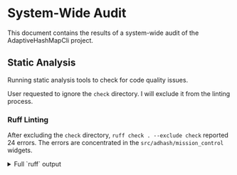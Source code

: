 # System-Wide Audit

This document contains the results of a system-wide audit of the AdaptiveHashMapCli project.


## Static Analysis

Running static analysis tools to check for code quality issues.

User requested to ignore the `check` directory. I will exclude it from the linting process.

### Ruff Linting

After excluding the `check` directory, `ruff check . --exclude check` reported 24 errors. The errors are concentrated in the `src/adhash/mission_control` widgets.

<details>
<summary>Full `ruff` output</summary>

```
F821 Undefined name `T`
   --> src/adhash/mission_control/widgets/benchmark_suite.py:271:28
    |
269 |     def _run_background(
270 |         self,
271 |         work: Callable[[], T],
    |                            ^
272 |         on_success: Callable[[T], None],
273 |         on_error: Optional[Callable[[Exception], None]] = None,
    | 

F821 Undefined name `T`
   --> src/adhash/mission_control/widgets/benchmark_suite.py:272:31
    |
270 |         self,
271 |         work: Callable[[], T],
272 |         on_success: Callable[[T], None],
    |                               ^
273 |         on_error: Optional[Callable[[Exception], None]] = None,
274 |     ) -> None:
    | 

F841 [*] Local variable `exc` is assigned to but never used
   --> src/adhash/mission_control/widgets/benchmark_suite.py:278:33
    |
276 |             try:
277 |                 result = work()
278 |             except Exception as exc:
    |                                 ^^^
279 |                 if on_error is None:
280 |                     return self._invoke_main_thread(lambda: None)
    | 
help: Remove assignment to unused variable `exc`

F821 Undefined name `exc`
   --> src/adhash/mission_control/widgets/benchmark_suite.py:281:59
    |
279 |                 if on_error is None:
280 |                     return self._invoke_main_thread(lambda: None)
281 |                 self._invoke_main_thread(lambda: on_error(exc))
    |                                                           ^^^
282 |             else:
283 |                 self._invoke_main_thread(lambda: on_success(result))
    | 

F841 [*] Local variable `exc` is assigned to but never used
   --> src/adhash/mission_control/widgets/benchmark_suite.py:291:33
    |
289 |             try:
290 |                 result = fut.result()
291 |             except Exception as exc:
    |                                 ^^^
292 |                 if on_error is not None:
293 |                     self._invoke_main_thread(lambda: on_error(exc))
    | 
help: Remove assignment to unused variable `exc`

F821 Undefined name `exc`
   --> src/adhash/mission_control/widgets/benchmark_suite.py:293:63
    |
291 |             except Exception as exc:
292 |                 if on_error is not None:
293 |                     self._invoke_main_thread(lambda: on_error(exc))
    |                                                               ^^^
294 |             else:
295 |                 self._invoke_main_thread(lambda: on_success(result))
    | 

F821 Undefined name `BadInputError`
   --> src/adhash/mission_control/widgets/benchmark_suite.py:480:16
    |
478 |         try:
479 |             result = analyze_workload_csv(job.csv, top_keys=8)
480 |         except BadInputError as exc:
    |                ^^^^^^^^^^^^^
481 |             self._show_analysis_message(str(exc), error=True)
482 |             return
    | 

F821 Undefined name `math`
   --> src/adhash/mission_control/widgets/benchmark_suite.py:899:20
    |
897 |             return
898 | 
899 |         side = int(math.ceil(math.sqrt(counts.size)))
    |                    ^^^^ 
900 |         if counts.size < side * side:
901 |             pad = side * side - counts.size
    | 

F821 Undefined name `math`
   --> src/adhash/mission_control/widgets/benchmark_suite.py:899:30
    |
897 |             return
898 | 
899 |         side = int(math.ceil(math.sqrt(counts.size)))
    |                              ^^^^ 
900 |         if counts.size < side * side:
901 |             pad = side * side - counts.size
    | 

F821 Undefined name `QColor`
    --> src/adhash/mission_control/widgets/benchmark_suite.py:1012:17
     |
1010 |         ratio = max(0.0, min(1.0, ratio))
1011 |         hue = int(120 - 120 * ratio)
1012 |         color = QColor.fromHsv(hue, 255, 255)
     |                 ^^^^^^ 
1013 |         return pg.mkBrush(color)
     | 

F401 [*] `typing.Callable` imported but unused
  --> src/adhash/mission_control/widgets/common.py:10:5
   |
 8 |     TYPE_CHECKING,
 9 |     Any,
10 |     Callable,
   |     ^^^^^^^^ 
11 |     Iterable,
12 |     Mapping,
   | 
help: Remove unused import: `typing.Callable`

F401 [*] `typing.List` imported but unused
 --> src/adhash/mission_control/widgets/metrics.py:6:25
  |
5 | import time
6 | from typing import Any, List, Mapping, Optional, Sequence, Tuple
  |                         ^^^^ 
7 | 
8 | from .common import (
  | 
help: Remove unused import

F401 [*] `typing.Sequence` imported but unused
 --> src/adhash/mission_control/widgets/metrics.py:6:50
  |
5 | import time
6 | from typing import Any, List, Mapping, Optional, Sequence, Tuple
  |                                                  ^^^^^^^^ 
7 | 
8 | from .common import (
  | 
help: Remove unused import

F401 [*] `typing.Tuple` imported but unused
 --> src/adhash/mission_control/widgets/metrics.py:6:60
  |
5 | import time
6 | from typing import Any, List, Mapping, Optional, Sequence, Tuple
  |                                                            ^^^^^ 
7 | 
8 | from .common import (
  | 
help: Remove unused import

F401 [*] `.common.QProgressBar` imported but unused
  --> src/adhash/mission_control/widgets/metrics.py:12:5
   |
10 |     QHBoxLayout,
11 |     QPlainTextEdit,
12 |     QProgressBar,
   |     ^^^^^^^^^^^^ 
13 |     QTabWidget,
14 |     Qt,
   | 
help: Remove unused import: `.common.QProgressBar`

F821 Undefined name `MetricsSnapshot`
   --> src/adhash/mission_control/widgets/metrics.py:270:41
    |
268 |         self.summary_label.setText(text)
269 | 
270 |     def update_snapshot(self, snapshot: MetricsSnapshot) -> None:
    |                                         ^^^^^^^^^^^^^^^ 
271 |         self._tick_index += 1
272 |         throughput = self._estimate_throughput(snapshot)
    | 

F821 Undefined name `MetricsSnapshot`
   --> src/adhash/mission_control/widgets/metrics.py:290:45
    |
288 |         self.events_view.setPlainText("\n".join(lines))
289 | 
290 |     def _summarize_snapshot(self, snapshot: MetricsSnapshot, throughput: Optional[float]) -> str:
    |                                             ^^^^^^^^^^^^^^^ 
291 |         tick = snapshot.tick
292 |         backend = tick.get("backend", "unknown")
    | 

F821 Undefined name `MetricsSnapshot`
   --> src/adhash/mission_control/widgets/metrics.py:311:40
    |
309 |         return summary
310 | 
311 |     def _update_charts(self, snapshot: MetricsSnapshot, throughput: Optional[float]) -> None:
    |                                        ^^^^^^^^^^^^^^^ 
312 |         if not self._supports_charts:
313 |             return
    | 

F821 Undefined name `math`
   --> src/adhash/mission_control/widgets/metrics.py:347:16
    |
345 |         ticks = []
346 |         for idx, (upper, _count) in enumerate(series):
347 |             if math.isinf(upper):
    |                ^^^^ 
348 |                 label = "≤inf"
349 |             elif upper >= 1.0:
    | 

F821 Undefined name `MetricsSnapshot`
   --> src/adhash/mission_control/widgets/metrics.py:413:46
    |
411 |             self._heatmap_status.setVisible(not has_data)
412 | 
413 |     def _estimate_throughput(self, snapshot: MetricsSnapshot) -> Optional[float]:
    |                                              ^^^^^^^^^^^^^^^ 
414 |         tick = snapshot.tick
415 |         raw = tick.get("ops_per_second") or tick.get("throughput")
    | 

F401 [*] `typing.Callable` imported but unused
 --> src/adhash/mission_control/widgets/workload_dna.py:7:25
  |
5 | import math
6 | from pathlib import Path
7 | from typing import Any, Callable, List, Optional, Tuple
  |                         ^^^^^^^^ 
8 | 
9 | from adhash.workloads import WorkloadDNAResult, format_workload_dna
  | 
help: Remove unused import: `typing.Callable`

F401 [*] `.common.QTimer` imported but unused
  --> src/adhash/mission_control/widgets/workload_dna.py:23:5
   |
21 |     QToolTip,
22 |     Qt,
23 |     QTimer,
   |     ^^^^^^ 
24 |     QVBoxLayout,
25 |     QWidget,
   | 
help: Remove unused import

F401 [*] `.common.style_plot` imported but unused
  --> src/adhash/mission_control/widgets/workload_dna.py:28:5
   |
26 |     np,
27 |     pg,
28 |     style_plot,
   |     ^^^^^^^^^^ 
29 | )
   | 
help: Remove unused import

F841 Local variable `sentinel` is assigned to but never used
   --> tests/test_mission_control_widgets_qt.py:143:9
    |
141 |         )
142 | 
143 |         sentinel = object()
    |         ^^^^^^^^ 
144 | 
145 |         def slow_discover() -> List[Path]:
    | 
help: Remove assignment to unused variable `sentinel`

Found 24 errors. 
[*] 10 fixable with the `--fix` option (1 hidden fix can be enabled with the `--unsafe-fixes` option).
```

### MyPy Type Checking

`make type` reported 37 errors. These are mostly `union-attr` errors on optional Qt widgets and undefined names, also concentrated in the Mission Control UI code.

<details>
<summary>Full `make type` output</summary>

```
src/adhash/workloads/dna.py:323: error: Dict entry 0 has incompatible type "str": "str"; expected "str": "float"  [dict-item]
src/adhash/mission_control/widgets/workload_dna.py:172: error: Item "None" of "QStyle | None" has no attribute "unpolish"  [union-attr]
src/adhash/mission_control/widgets/workload_dna.py:172: note: Error code "union-attr" not covered by "type: ignore" comment
src/adhash/mission_control/widgets/workload_dna.py:173: error: Item "None" of "QStyle | None" has no attribute "polish"  [union-attr]
src/adhash/mission_control/widgets/workload_dna.py:173: note: Error code "union-attr" not covered by "type: ignore" comment
src/adhash/mission_control/widgets/workload_dna.py:184: error: Item "None" of "QStyle | None" has no attribute "unpolish"  [union-attr]
src/adhash/mission_control/widgets/workload_dna.py:184: note: Error code "union-attr" not covered by "type: ignore" comment
src/adhash/mission_control/widgets/workload_dna.py:185: error: Item "None" of "QStyle | None" has no attribute "polish"  [union-attr]
src/adhash/mission_control/widgets/workload_dna.py:185: note: Error code "union-attr" not covered by "type: ignore" comment
src/adhash/mission_control/widgets/workload_dna.py:226: error: Item "None" of "Any | None" has no attribute "show"  [union-attr]
src/adhash/mission_control/widgets/workload_dna.py:490: error: Item "None" of "Any | None" has no attribute "getPlotItem"  [union-attr]
src/adhash/mission_control/widgets/run_control.py:189: error: Item "None" of "QStyle | None" has no attribute "unpolish"  [union-attr]
src/adhash/mission_control/widgets/run_control.py:189: note: Error code "union-attr" not covered by "type: ignore" comment
src/adhash/mission_control/widgets/run_control.py:190: error: Item "None" of "QStyle | None" has no attribute "polish"  [union-attr]
src/adhash/mission_control/widgets/run_control.py:190: note: Error code "union-attr" not covered by "type: ignore" comment
src/adhash/mission_control/widgets/run_control.py:258: error: Item "None" of "QStyle | None" has no attribute "unpolish"  [union-attr]
src/adhash/mission_control/widgets/run_control.py:258: note: Error code "union-attr" not covered by "type: ignore" comment
src/adhash/mission_control/widgets/run_control.py:259: error: Item "None" of "QStyle | None" has no attribute "polish"  [union-attr]
src/adhash/mission_control/widgets/run_control.py:259: note: Error code "union-attr" not covered by "type: ignore" comment
src/adhash/mission_control/widgets/metrics.py:92: error: Item "None" of "QTabBar | None" has no attribute "setTabToolTip"  [union-attr]
src/adhash/mission_control/widgets/metrics.py:92: note: Error code "union-attr" not covered by "type: ignore" comment
src/adhash/mission_control/widgets/metrics.py:118: error: Item "None" of "QTabBar | None" has no attribute "setTabToolTip"  [union-attr]
src/adhash/mission_control/widgets/metrics.py:118: note: Error code "union-attr" not covered by "type: ignore" comment
src/adhash/mission_control/widgets/metrics.py:149: error: Item "None" of "QTabBar | None" has no attribute "setTabToolTip"  [union-attr]
src/adhash/mission_control/widgets/metrics.py:149: note: Error code "union-attr" not covered by "type: ignore" comment
src/adhash/mission_control/widgets/metrics.py:177: error: Item "None" of "QTabBar | None" has no attribute "setTabToolTip"  [union-attr]
src/adhash/mission_control/widgets/metrics.py:177: note: Error code "union-attr" not covered by "type: ignore" comment
src/adhash/mission_control/widgets/metrics.py:256: error: Item "None" of "QTabBar | None" has no attribute "setTabToolTip"  [union-attr]
src/adhash/mission_control/widgets/metrics.py:256: note: Error code "union-attr" not covered by "type: ignore" comment
src/adhash/mission_control/widgets/metrics.py:270: error: Name "MetricsSnapshot" is not defined  [name-defined]
src/adhash/mission_control/widgets/metrics.py:290: error: Name "MetricsSnapshot" is not defined  [name-defined]
src/adhash/mission_control/widgets/metrics.py:311: error: Name "MetricsSnapshot" is not defined  [name-defined]
src/adhash/mission_control/widgets/metrics.py:347: error: Name "math" is not defined  [name-defined]
src/adhash/mission_control/widgets/metrics.py:413: error: Name "MetricsSnapshot" is not defined  [name-defined]
src/adhash/mission_control/widgets/connection.py:71: error: Item "None" of "QStyle | None" has no attribute "unpolish"  [union-attr]
src/adhash/mission_control/widgets/connection.py:71: note: Error code "union-attr" not covered by "type: ignore" comment
src/adhash/mission_control/widgets/connection.py:72: error: Item "None" of "QStyle | None" has no attribute "polish"  [union-attr]
src/adhash/mission_control/widgets/connection.py:72: note: Error code "union-attr" not covered by "type: ignore" comment
src/adhash/mission_control/widgets/benchmark_suite.py:194: error: Item "None" of "QStyle | None" has no attribute "unpolish"  [union-attr]
src/adhash/mission_control/widgets/benchmark_suite.py:194: note: Error code "union-attr" not covered by "type: ignore" comment
src/adhash/mission_control/widgets/benchmark_suite.py:195: error: Item "None" of "QStyle | None" has no attribute "polish"  [union-attr]
src/adhash/mission_control/widgets/benchmark_suite.py:195: note: Error code "union-attr" not covered by "type: ignore" comment
src/adhash/mission_control/widgets/benchmark_suite.py:271: error: Name "T" is not defined  [name-defined]
src/adhash/mission_control/widgets/benchmark_suite.py:272: error: Name "T" is not defined  [name-defined]
src/adhash/mission_control/widgets/benchmark_suite.py:480: error: Name "BadInputError" is not defined  [name-defined]
src/adhash/mission_control/widgets/benchmark_suite.py:737: error: Item "None" of "QStyle | None" has no attribute "unpolish"  [union-attr]
src/adhash/mission_control/widgets/benchmark_suite.py:737: note: Error code "union-attr" not covered by "type: ignore" comment
src/adhash/mission_control/widgets/benchmark_suite.py:738: error: Item "None" of "QStyle | None" has no attribute "polish"  [union-attr]
src/adhash/mission_control/widgets/benchmark_suite.py:738: note: Error code "union-attr" not covered by "type: ignore" comment
src/adhash/mission_control/widgets/benchmark_suite.py:749: error: Item "None" of "QStyle | None" has no attribute "unpolish"  [union-attr]
src/adhash/mission_control/widgets/benchmark_suite.py:749: note: Error code "union-attr" not covered by "type: ignore" comment
src/adhash/mission_control/widgets/benchmark_suite.py:750: error: Item "None" of "QStyle | None" has no attribute "polish"  [union-attr]
src/adhash/mission_control/widgets/benchmark_suite.py:750: note: Error code "union-attr" not covered by "type: ignore" comment
src/adhash/mission_control/widgets/benchmark_suite.py:791: error: Item "None" of "Any | None" has no attribute "show"  [union-attr]
src/adhash/mission_control/widgets/benchmark_suite.py:899: error: Name "math" is not defined  [name-defined]
src/adhash/mission_control/widgets/benchmark_suite.py:1012: error: Name "QColor" is not defined  [name-defined]
src/adhash/mission_control/widgets/benchmark_suite.py:1053: error: Item "None" of "Any | None" has no attribute "getPlotItem"  [union-attr]
tests/test_cli_workload_dna.py:57: error: Dict entry 0 has incompatible type "str": "str"; expected "str": "float"  [dict-item]
Found 37 errors in 7 files (checked 65 source files)
```

</details>


## Testing

Running the test suite to check for regressions and correctness.

`make test` failed because `pytest` was collecting tests from the `check` directory, causing `import file mismatch` errors. I will re-run the tests, ignoring the `check` directory.

<details>
<summary>Full `make test` output</summary>

```
==================================== ERRORS ====================================
__________________ ERROR collecting tests/test_ab_compare.py ___________________
import file mismatch:
imported module 'test_ab_compare' has this __file__ attribute:
  /Users/jguida941/Dev/GitHubProject/AdaptiveHashMapCli/check/adadptivehashmapv4-main/adadptivehashmapv4-main/tests/test_ab_compare.py
which is not the same as the test file we want to collect:
  /Users/jguida941/Dev/GitHubProject/AdaptiveHashMapCli/tests/test_ab_compare.py
HINT: remove __pycache__ / .pyc files and/or use a unique basename for your test file modules
_________________ ERROR collecting tests/test_batch_runner.py __________________
import file mismatch:
imported module 'test_batch_runner' has this __file__ attribute:
  /Users/jguida941/Dev/GitHubProject/AdaptiveHashMapCli/check/adadptivehashmapv4-main/adadptivehashmapv4-main/tests/test_batch_runner.py
which is not the same as the test file we want to collect:
  /Users/jguida941/Dev/GitHubProject/AdaptiveHashMapCli/tests/test_batch_runner.py
HINT: remove __pycache__ / .pyc files and/or use a unique basename for your test file modules
_________________ ERROR collecting tests/test_cli_contracts.py _________________
import file mismatch:
imported module 'test_cli_contracts' has this __file__ attribute:
  /Users/jguida941/Dev/GitHubProject/AdaptiveHashMapCli/check/adadptivehashmapv4-main/adadptivehashmapv4-main/tests/test_cli_contracts.py
which is not the same as the test file we want to collect:
  /Users/jguida941/Dev/GitHubProject/AdaptiveHashMapCli/tests/test_cli_contracts.py
HINT: remove __pycache__ / .pyc files and/or use a unique basename for your test file modules
_______________ ERROR collecting tests/test_cli_workload_dna.py ________________
import file mismatch:
imported module 'test_cli_workload_dna' has this __file__ attribute:
  /Users/jguida941/Dev/GitHubProject/AdaptiveHashMapCli/check/adadptivehashmapv4-main/adadptivehashmapv4-main/tests/test_cli_workload_dna.py
which is not the same as the test file we want to collect:
  /Users/jguida941/Dev/GitHubProject/AdaptiveHashMapCli/tests/test_cli_workload_dna.py
HINT: remove __pycache__ / .pyc files and/or use a unique basename for your test file modules
____________________ ERROR collecting tests/test_config.py _____________________
import file mismatch:
imported module 'test_config' has this __file__ attribute:
  /Users/jguida941/Dev/GitHubProject/AdaptiveHashMapCli/check/adadptivehashmapv4-main/adadptivehashmapv4-main/tests/test_config.py
which is not the same as the test file we want to collect:
  /Users/jguida941/Dev/GitHubProject/AdaptiveHashMapCli/tests/test_config.py
HINT: remove __pycache__ / .pyc files and/or use a unique basename for your test file modules
_____________ ERROR collecting tests/test_config_toolkit_schema.py _____________
import file mismatch:
imported module 'test_config_toolkit_schema' has this __file__ attribute:
  /Users/jguida941/Dev/GitHubProject/AdaptiveHashMapCli/check/adadptivehashmapv4-main/adadptivehashmapv4-main/tests/test_config_toolkit_schema.py
which is not the same as the test file we want to collect:
  /Users/jguida941/Dev/GitHubProject/AdaptiveHashMapCli/tests/test_config_toolkit_schema.py
HINT: remove __pycache__ / .pyc files and/or use a unique basename for your test file modules
_________________ ERROR collecting tests/test_config_wizard.py _________________
import file mismatch:
imported module 'test_config_wizard' has this __file__ attribute:
  /Users/jguida941/Dev/GitHubProject/AdaptiveHashMapCli/check/adadptivehashmapv4-main/adadptivehashmapv4-main/tests/test_config_wizard.py
which is not the same as the test file we want to collect:
  /Users/jguida941/Dev/GitHubProject/AdaptiveHashMapCli/tests/test_config_wizard.py
HINT: remove __pycache__ / .pyc files and/or use a unique basename for your test file modules
_______________ ERROR collecting tests/test_dashboard_assets.py ________________
import file mismatch:
imported module 'test_dashboard_assets' has this __file__ attribute:
  /Users/jguida941/Dev/GitHubProject/AdaptiveHashMapCli/check/adadptivehashmapv4-main/adadptivehashmapv4-main/tests/test_dashboard_assets.py
which is not the same as the test file we want to collect:
  /Users/jguida941/Dev/GitHubProject/AdaptiveHashMapCli/tests/test_dashboard_assets.py
HINT: remove __pycache__ / .pyc files and/or use a unique basename for your test file modules
________________ ERROR collecting tests/test_hybrid_capacity.py ________________
import file mismatch:
imported module 'test_hybrid_capacity' has this __file__ attribute:
  /Users/jguida941/Dev/GitHubProject/AdaptiveHashMapCli/check/adadptivehashmapv4-main/adadptivehashmapv4-main/tests/test_hybrid_capacity.py
which is not the same as the test file we want to collect:
  /Users/jguida941/Dev/GitHubProject/AdaptiveHashMapCli/tests/test_hybrid_capacity.py
HINT: remove __pycache__ / .pyc files and/or use a unique basename for your test file modules
________________ ERROR collecting tests/test_latency_buckets.py ________________
import file mismatch:
imported module 'test_latency_buckets' has this __file__ attribute:
  /Users/jguida941/Dev/GitHubProject/AdaptiveHashMapCli/check/adadptivehashmapv4-main/adadptivehashmapv4-main/tests/test_latency_buckets.py
which is not the same as the test file we want to collect:
  /Users/jguida941/Dev/GitHubProject/AdaptiveHashMapCli/tests/test_latency_buckets.py
HINT: remove __pycache__ / .pyc files and/or use a unique basename for your test file modules
_________________ ERROR collecting tests/test_metrics_apply.py _________________
import file mismatch:
imported module 'test_metrics_apply' has this __file__ attribute:
  /Users/jguida941/Dev/GitHubProject/AdaptiveHashMapCli/check/adadptivehashmapv4-main/adadptivehashmapv4-main/tests/test_metrics_apply.py
which is not the same as the test file we want to collect:
  /Users/jguida941/Dev/GitHubProject/AdaptiveHashMapCli/tests/test_metrics_apply.py
HINT: remove __pycache__ / .pyc files and/or use a unique basename for your test file modules
_______________ ERROR collecting tests/test_metrics_endpoints.py _______________
import file mismatch:
imported module 'test_metrics_endpoints' has this __file__ attribute:
  /Users/jguida941/Dev/GitHubProject/AdaptiveHashMapCli/check/adadptivehashmapv4-main/adadptivehashmapv4-main/tests/test_metrics_endpoints.py
which is not the same as the test file we want to collect:
  /Users/jguida941/Dev/GitHubProject/AdaptiveHashMapCli/tests/test_metrics_endpoints.py
HINT: remove __pycache__ / .pyc files and/or use a unique basename for your test file modules
________________ ERROR collecting tests/test_metrics_schema.py _________________
import file mismatch:
imported module 'test_metrics_schema' has this __file__ attribute:
  /Users/jguida941/Dev/GitHubProject/AdaptiveHashMapCli/check/adadptivehashmapv4-main/adadptivehashmapv4-main/tests/test_metrics_schema.py
which is not the same as the test file we want to collect:
  /Users/jguida941/Dev/GitHubProject/AdaptiveHashMapCli/tests/test_metrics_schema.py
HINT: remove __pycache__ / .pyc files and/or use a unique basename for your test file modules
____________ ERROR collecting tests/test_mission_control_charts.py _____________
import file mismatch:
imported module 'test_mission_control_charts' has this __file__ attribute:
  /Users/jguida941/Dev/GitHubProject/AdaptiveHashMapCli/check/adadptivehashmapv4-main/adadptivehashmapv4-main/tests/test_mission_control_charts.py
which is not the same as the test file we want to collect:
  /Users/jguida941/Dev/GitHubProject/AdaptiveHashMapCli/tests/test_mission_control_charts.py
HINT: remove __pycache__ / .pyc files and/or use a unique basename for your test file modules
_____________ ERROR collecting tests/test_mission_control_stub.py ______________
import file mismatch:
imported module 'test_mission_control_stub' has this __file__ attribute:
  /Users/jguida941/Dev/GitHubProject/AdaptiveHashMapCli/check/adadptivehashmapv4-main/adadptivehashmapv4-main/tests/test_mission_control_stub.py
which is not the same as the test file we want to collect:
  /Users/jguida941/Dev/GitHubProject/AdaptiveHashMapCli/tests/test_mission_control_stub.py
HINT: remove __pycache__ / .pyc files and/or use a unique basename for your test file modules
__________ ERROR collecting tests/test_mission_control_widgets_qt.py ___________
import file mismatch:
imported module 'test_mission_control_widgets_qt' has this __file__ attribute:
  /Users/jguida941/Dev/GitHubProject/AdaptiveHashMapCli/check/adadptivehashmapv4-main/adadptivehashmapv4-main/tests/test_mission_control_widgets_qt.py
which is not the same as the test file we want to collect:
  /Users/jguida941/Dev/GitHubProject/AdaptiveHashMapCli/tests/test_mission_control_widgets_qt.py
HINT: remove __pycache__ / .pyc files and/or use a unique basename for your test file modules
__________________ ERROR collecting tests/test_perf_smoke.py ___________________
import file mismatch:
imported module 'test_perf_smoke' has this __file__ attribute:
  /Users/jguida941/Dev/GitHubProject/AdaptiveHashMapCli/check/adadptivehashmapv4-main/adadptivehashmapv4-main/tests/test_perf_smoke.py
which is not the same as the test file we want to collect:
  /Users/jguida941/Dev/GitHubProject/AdaptiveHashMapCli/tests/test_perf_smoke.py
HINT: remove __pycache__ / .pyc files and/or use a unique basename for your test file modules
________________ ERROR collecting tests/test_process_manager.py ________________
import file mismatch:
imported module 'test_process_manager' has this __file__ attribute:
  /Users/jguida941/Dev/GitHubProject/AdaptiveHashMapCli/check/adadptivehashmapv4-main/adadptivehashmapv4-main/tests/test_process_manager.py
which is not the same as the test file we want to collect:
  /Users/jguida941/Dev/GitHubProject/AdaptiveHashMapCli/tests/test_process_manager.py
HINT: remove __pycache__ / .pyc files and/or use a unique basename for your test file modules
________________ ERROR collecting tests/test_snapshot_header.py ________________
import file mismatch:
imported module 'test_snapshot_header' has this __file__ attribute:
  /Users/jguida941/Dev/GitHubProject/AdaptiveHashMapCli/check/adadptivehashmapv4-main/adadptivehashmapv4-main/tests/test_snapshot_header.py
which is not the same as the test file we want to collect:
  /Users/jguida941/Dev/GitHubProject/AdaptiveHashMapCli/tests/test_snapshot_header.py
HINT: remove __pycache__ / .pyc files and/or use a unique basename for your test file modules
___________________ ERROR collecting tests/test_tui_smoke.py ___________________
import file mismatch:
imported module 'test_tui_smoke' has this __file__ attribute:
  /Users/jguida941/Dev/GitHubProject/AdaptiveHashMapCli/check/adadptivehashmapv4-main/adadptivehashmapv4-main/tests/test_tui_smoke.py
which is not the same as the test file we want to collect:
  /Users/jguida941/Dev/GitHubProject/AdaptiveHashMapCli/tests/test_tui_smoke.py
HINT: remove __pycache__ / .pyc files and/or use a unique basename for your test file modules
_________________ ERROR collecting tests/test_workload_dna.py __________________
import file mismatch:
imported module 'test_workload_dna' has this __file__ attribute:
  /Users/jguida941/Dev/GitHubProject/AdaptiveHashMapCli/check/adadptivehashmapv4-main/adadptivehashmapv4-main/tests/test_workload_dna.py
which is not the same as the test file we want to collect:
  /Users/jguida941/Dev/GitHubProject/AdaptiveHashMapCli/tests/test_workload_dna.py
HINT: remove __pycache__ / .pyc files and/or use a unique basename for your test file modules
=========================== short test summary info ============================
ERROR tests/test_ab_compare.py
ERROR tests/test_batch_runner.py
ERROR tests/test_cli_contracts.py
ERROR tests/test_cli_workload_dna.py
ERROR tests/test_config.py
ERROR tests/test_config_toolkit_schema.py
ERROR tests/test_config_wizard.py
ERROR tests/test_dashboard_assets.py
ERROR tests/test_hybrid_capacity.py
ERROR tests/test_latency_buckets.py
ERROR tests/test_metrics_apply.py
ERROR tests/test_metrics_endpoints.py
ERROR tests/test_metrics_schema.py
ERROR tests/test_mission_control_charts.py
ERROR tests/test_mission_control_stub.py
ERROR tests/test_mission_control_widgets_qt.py
ERROR tests/test_perf_smoke.py
ERROR tests/test_process_manager.py
ERROR tests/test_snapshot_header.py
ERROR tests/test_tui_smoke.py
ERROR tests/test_workload_dna.py
!!!!!!!!!!!!!!!!!!! Interrupted: 21 errors during collection !!!!!!!!!!!!!!!!!!!
```

</details>

After ignoring the `check` directory, the tests ran, but with one failure.

<details>
<summary>Full `pytest -q --ignore=check` output</summary>

```
....................................F............................        [100%]
=================================== FAILURES ===================================
________________ test_dashboard_requires_token_and_embeds_meta _________________

monkeypatch = <_pytest.monkeypatch.MonkeyPatch object at 0x11474eb10>

    def test_dashboard_requires_token_and_embeds_meta(monkeypatch: pytest.MonkeyPatch) -> None:
        monkeypatch.setenv("ADHASH_TOKEN", "secret")
        metrics = Metrics()
    
        try:
            server, stop_server = start_metrics_server(metrics, 0)
        except PermissionError:
            pytest.skip("network bindings not permitted in sandbox")
        try:
            port = server.server_address[1]
>           wait_for_server(port)

tests/test_metrics_endpoints.py:163:
_ _ _ _ _ _ _ _ _ _ _ _ _ _ _ _ _ _ _ _ _ _ _ _ _ _ _ _ _ _ _ _ _ _ _ _ _ _ _ _ 

port = 64213, retries = 10, delay = 0.05, headers = None

    def wait_for_server(port: int, retries: int = 10, delay: float = 0.05, headers: Dict[str, str] | None = None) -> None:
        """Helper to wait until the HTTP server starts accepting connections."""
    
        for _ in range(retries):
            try:
                request = Request(
                    f"http://127.0.0.1:{port}/api/metrics",
                    headers=headers or {"Accept": "application/json"},
                )
                with urlopen(request, timeout=0.1):
                    return
            except Exception:
                time.sleep(delay)
>       raise RuntimeError("metrics server did not start in time")
E       RuntimeError: metrics server did not start in time

tests/test_metrics_endpoints.py:37: RuntimeError
----------------------------- Captured stderr call -----------------------------
2025-10-04T18:22:17 [INFO] hashmap_cli: Metrics server: http://localhost:0/  (dashboard) and /metrics
=========================== short test summary info ============================
FAILED tests/test_metrics_endpoints.py::test_dashboard_requires_token_and_embeds_meta
1 failed, 64 passed in 83.66s (0:01:23)
```

</details>


## Dynamic Analysis

I will now perform dynamic analysis by executing the tool\'s commands to test its features.

### CLI Commands

`hashmap_cli.py --help` output:

```
usage: hashmap_cli.py [-h]
                      [--mode {fast-insert,fast-lookup,memory-tight,adaptive}]
                      [--log-json] [--log-file LOG_FILE]
                      [--log-max-bytes LOG_MAX_BYTES]
                      [--log-backup-count LOG_BACKUP_COUNT] [--json]
                      [--config CONFIG]
                      {put,get,del,items,profile,generate-csv,run-csv,workload-dna,config-wizard,config-edit,ab-compare,mission-control,serve,compact-snapshot,verify-snapshot}
                      ...

HashMap CLI with multi-backend, adaptive mode, generator, profiler, metrics,
snapshots, verification (with repair), and CI summaries.

positional arguments:
  {put,get,del,items,profile,generate-csv,run-csv,workload-dna,config-wizard,config-edit,ab-compare,mission-control,serve,compact-snapshot,verify-snapshot}
    put
    get
    del
    items
    profile             Profile a CSV workload and print recommended backend.
    generate-csv        Generate a synthetic workload CSV.
    run-csv             Replay a CSV workload (metrics, snapshots, compaction,
                        JSON summary).
    workload-dna        Analyze a CSV workload for ratios, skew, and collision
                        risk.
    config-wizard       Interactively generate a TOML config file.
    config-edit         Edit a config file with preset support using the
                        wizard schema.
    ab-compare          Run paired run-csv jobs and compute throughput/latency
                        deltas.
    mission-control     Launch the Mission Control desktop UI (PyQt6).
    serve               Serve the dashboard/metrics API without running a
                        workload.
    compact-snapshot    Compact a RobinHoodMap snapshot offline.
    verify-snapshot     Verify invariants of a snapshot; optional safe repair
                        (RobinHoodMap).

options:
  -h, --help            show this help message and exit
  --mode {fast-insert,fast-lookup,memory-tight,adaptive}
                        Select backend when not loading a snapshot.
  --log-json            Emit logs in JSON format
  --log-file LOG_FILE   Optional log file path (rotates at 5MB, keeps 5
                        backups by default)
  --log-max-bytes LOG_MAX_BYTES
                        Max bytes per log file before rotation (default:
                        5000000)
  --log-backup-count LOG_BACKUP_COUNT
                        Number of rotated log files to keep (default: 5)
  --json                Emit machine-readable success output to stdout
  --config CONFIG       Path to TOML config file (overrides defaults and env
                        overrides)
```

### Command Execution

I will now execute a series of commands to test the tool\'s features. I will start with the `make smoke` command, which performs a quick end-to-end test.

**`make smoke`**

`make smoke` completed successfully.

```
mkdir -p runs
python hashmap_cli.py generate-csv --outfile runs/smoke.csv --ops 2000 --read-ratio 0.7 --key-skew 0.2 --key-space 500 --seed 7
2025-10-04T18:28:10 [INFO] hashmap_cli: Wrote workload CSV: runs/smoke.csv
python hashmap_cli.py --mode adaptive run-csv --csv runs/smoke.csv --metrics-out-dir runs
2025-10-04T18:28:10 [INFO] hashmap_cli: Adaptive map started on chaining
2025-10-04T18:28:10 [INFO] hashmap_cli: run-csv finished in 0.075996 s, backend=chaining
python scripts/validate_metrics_ndjson.py runs/metrics.ndjson
Validation finished: all lines valid
```

```

```

potentially_problematic_new_string (this is the text that should replace old_string, but MIGHT have bad escaping, or might be entirely correct):
```
# System-Wide Audit

This document contains the results of a system-wide audit of the AdaptiveHashMapCli project.


## Static Analysis

Running static analysis tools to check for code quality issues.

User requested to ignore the `check` directory. I will exclude it from the linting process.

### Ruff Linting

After excluding the `check` directory, `ruff check . --exclude check` reported 24 errors. The errors are concentrated in the `src/adhash/mission_control` widgets.

<details>
<summary>Full `ruff` output</summary>

```
F821 Undefined name `T`
   --> src/adhash/mission_control/widgets/benchmark_suite.py:271:28
    |
269 |     def _run_background(
270 |         self,
271 |         work: Callable[[], T],
    |                            ^
272 |         on_success: Callable[[T], None],
273 |         on_error: Optional[Callable[[Exception], None]] = None,
    | 

F821 Undefined name `T`
   --> src/adhash/mission_control/widgets/benchmark_suite.py:272:31
    |
270 |         self,
271 |         work: Callable[[], T],
272 |         on_success: Callable[[T], None],
    |                               ^
273 |         on_error: Optional[Callable[[Exception], None]] = None,
274 |     ) -> None:
    | 

F841 [*] Local variable `exc` is assigned to but never used
   --> src/adhash/mission_control/widgets/benchmark_suite.py:278:33
    |
276 |             try:
277 |                 result = work()
278 |             except Exception as exc:
    |                                 ^^^
279 |                 if on_error is None:
280 |                     return self._invoke_main_thread(lambda: None)
    | 
help: Remove assignment to unused variable `exc`

F821 Undefined name `exc`
   --> src/adhash/mission_control/widgets/benchmark_suite.py:281:59
    |
279 |                 if on_error is None:
280 |                     return self._invoke_main_thread(lambda: None)
281 |                 self._invoke_main_thread(lambda: on_error(exc))
    |                                                           ^^^
282 |             else:
283 |                 self._invoke_main_thread(lambda: on_success(result))
    | 

F841 [*] Local variable `exc` is assigned to but never used
   --> src/adhash/mission_control/widgets/benchmark_suite.py:291:33
    |
289 |             try:
290 |                 result = fut.result()
291 |             except Exception as exc:
    |                                 ^^^
292 |                 if on_error is not None:
293 |                     self._invoke_main_thread(lambda: on_error(exc))
    | 
help: Remove assignment to unused variable `exc`

F821 Undefined name `exc`
   --> src/adhash/mission_control/widgets/benchmark_suite.py:293:63
    |
291 |             except Exception as exc:
292 |                 if on_error is not None:
293 |                     self._invoke_main_thread(lambda: on_error(exc))
    |                                                               ^^^
294 |             else:
295 |                 self._invoke_main_thread(lambda: on_success(result))
    | 

F821 Undefined name `BadInputError`
   --> src/adhash/mission_control/widgets/benchmark_suite.py:480:16
    |
478 |         try:
479 |             result = analyze_workload_csv(job.csv, top_keys=8)
480 |         except BadInputError as exc:
    |                ^^^^^^^^^^^^^
481 |             self._show_analysis_message(str(exc), error=True)
482 |             return
    | 

F821 Undefined name `math`
   --> src/adhash/mission_control/widgets/benchmark_suite.py:899:20
    |
897 |             return
898 | 
899 |         side = int(math.ceil(math.sqrt(counts.size)))
    |                    ^^^^ 
900 |         if counts.size < side * side:
901 |             pad = side * side - counts.size
    | 

F821 Undefined name `math`
   --> src/adhash/mission_control/widgets/benchmark_suite.py:899:30
    |
897 |             return
898 | 
899 |         side = int(math.ceil(math.sqrt(counts.size)))
    |                              ^^^^ 
900 |         if counts.size < side * side:
901 |             pad = side * side - counts.size
    | 

F821 Undefined name `QColor`
    --> src/adhash/mission_control/widgets/benchmark_suite.py:1012:17
     |
1010 |         ratio = max(0.0, min(1.0, ratio))
1011 |         hue = int(120 - 120 * ratio)
1012 |         color = QColor.fromHsv(hue, 255, 255)
     |                 ^^^^^^ 
1013 |         return pg.mkBrush(color)
     | 

F401 [*] `typing.Callable` imported but unused
  --> src/adhash/mission_control/widgets/common.py:10:5
   |
 8 |     TYPE_CHECKING,
 9 |     Any,
10 |     Callable,
   |     ^^^^^^^^ 
11 |     Iterable,
12 |     Mapping,
   | 
help: Remove unused import: `typing.Callable`

F401 [*] `typing.List` imported but unused
 --> src/adhash/mission_control/widgets/metrics.py:6:25
  |
5 | import time
6 | from typing import Any, List, Mapping, Optional, Sequence, Tuple
  |                         ^^^^ 
7 | 
8 | from .common import (
  | 
help: Remove unused import

F401 [*] `typing.Sequence` imported but unused
 --> src/adhash/mission_control/widgets/metrics.py:6:50
  |
5 | import time
6 | from typing import Any, List, Mapping, Optional, Sequence, Tuple
  |                                                  ^^^^^^^^ 
7 | 
8 | from .common import (
  | 
help: Remove unused import

F401 [*] `typing.Tuple` imported but unused
 --> src/adhash/mission_control/widgets/metrics.py:6:60
  |
5 | import time
6 | from typing import Any, List, Mapping, Optional, Sequence, Tuple
  |                                                            ^^^^^ 
7 | 
8 | from .common import (
  | 
help: Remove unused import

F401 [*] `.common.QProgressBar` imported but unused
  --> src/adhash/mission_control/widgets/metrics.py:12:5
   |
10 |     QHBoxLayout,
11 |     QPlainTextEdit,
12 |     QProgressBar,
   |     ^^^^^^^^^^^^ 
13 |     QTabWidget,
14 |     Qt,
   | 
help: Remove unused import: `.common.QProgressBar`

F821 Undefined name `MetricsSnapshot`
   --> src/adhash/mission_control/widgets/metrics.py:270:41
    |
268 |         self.summary_label.setText(text)
269 | 
270 |     def update_snapshot(self, snapshot: MetricsSnapshot) -> None:
    |                                         ^^^^^^^^^^^^^^^ 
271 |         self._tick_index += 1
272 |         throughput = self._estimate_throughput(snapshot)
    | 

F821 Undefined name `MetricsSnapshot`
   --> src/adhash/mission_control/widgets/metrics.py:290:45
    |
288 |         self.events_view.setPlainText("\n".join(lines))
289 | 
290 |     def _summarize_snapshot(self, snapshot: MetricsSnapshot, throughput: Optional[float]) -> str:
    |                                             ^^^^^^^^^^^^^^^ 
291 |         tick = snapshot.tick
292 |         backend = tick.get("backend", "unknown")
    | 

F821 Undefined name `MetricsSnapshot`
   --> src/adhash/mission_control/widgets/metrics.py:311:40
    |
309 |         return summary
310 | 
311 |     def _update_charts(self, snapshot: MetricsSnapshot, throughput: Optional[float]) -> None:
    |                                        ^^^^^^^^^^^^^^^ 
312 |         if not self._supports_charts:
313 |             return
    | 

F821 Undefined name `math`
   --> src/adhash/mission_control/widgets/metrics.py:347:16
    |
345 |         ticks = []
346 |         for idx, (upper, _count) in enumerate(series):
347 |             if math.isinf(upper):
    |                ^^^^ 
348 |                 label = "≤inf"
349 |             elif upper >= 1.0:
    | 

F821 Undefined name `MetricsSnapshot`
   --> src/adhash/mission_control/widgets/metrics.py:413:46
    |
411 |             self._heatmap_status.setVisible(not has_data)
412 | 
413 |     def _estimate_throughput(self, snapshot: MetricsSnapshot) -> Optional[float]:
    |                                              ^^^^^^^^^^^^^^^ 
414 |         tick = snapshot.tick
415 |         raw = tick.get("ops_per_second") or tick.get("throughput")
    | 

F401 [*] `typing.Callable` imported but unused
 --> src/adhash/mission_control/widgets/workload_dna.py:7:25
  |
5 | import math
6 | from pathlib import Path
7 | from typing import Any, Callable, List, Optional, Tuple
  |                         ^^^^^^^^ 
8 | 
9 | from adhash.workloads import WorkloadDNAResult, format_workload_dna
  | 
help: Remove unused import: `typing.Callable`

F401 [*] `.common.QTimer` imported but unused
  --> src/adhash/mission_control/widgets/workload_dna.py:23:5
   |
21 |     QToolTip,
22 |     Qt,
23 |     QTimer,
   |     ^^^^^^ 
24 |     QVBoxLayout,
25 |     QWidget,
   | 
help: Remove unused import

F401 [*] `.common.style_plot` imported but unused
  --> src/adhash/mission_control/widgets/workload_dna.py:28:5
   |
26 |     np,
27 |     pg,
28 |     style_plot,
   |     ^^^^^^^^^^ 
29 | )
   | 
help: Remove unused import

F841 Local variable `sentinel` is assigned to but never used
   --> tests/test_mission_control_widgets_qt.py:143:9
    |
141 |         )
142 | 
143 |         sentinel = object()
    |         ^^^^^^^^ 
144 | 
145 |         def slow_discover() -> List[Path]:
    | 
help: Remove assignment to unused variable `sentinel`

Found 24 errors. 
[*] 10 fixable with the `--fix` option (1 hidden fix can be enabled with the `--unsafe-fixes` option).
```

### MyPy Type Checking

`make type` reported 37 errors. These are mostly `union-attr` errors on optional Qt widgets and undefined names, also concentrated in the Mission Control UI code.

<details>
<summary>Full `make type` output</summary>

```
src/adhash/workloads/dna.py:323: error: Dict entry 0 has incompatible type "str": "str"; expected "str": "float"  [dict-item]
src/adhash/mission_control/widgets/workload_dna.py:172: error: Item "None" of "QStyle | None" has no attribute "unpolish"  [union-attr]
src/adhash/mission_control/widgets/workload_dna.py:172: note: Error code "union-attr" not covered by "type: ignore" comment
src/adhash/mission_control/widgets/workload_dna.py:173: error: Item "None" of "QStyle | None" has no attribute "polish"  [union-attr]
src/adhash/mission_control/widgets/workload_dna.py:173: note: Error code "union-attr" not covered by "type: ignore" comment
src/adhash/mission_control/widgets/workload_dna.py:184: error: Item "None" of "QStyle | None" has no attribute "unpolish"  [union-attr]
src/adhash/mission_control/widgets/workload_dna.py:184: note: Error code "union-attr" not covered by "type: ignore" comment
src/adhash/mission_control/widgets/workload_dna.py:185: error: Item "None" of "QStyle | None" has no attribute "polish"  [union-attr]
src/adhash/mission_control/widgets/workload_dna.py:185: note: Error code "union-attr" not covered by "type: ignore" comment
src/adhash/mission_control/widgets/workload_dna.py:226: error: Item "None" of "Any | None" has no attribute "show"  [union-attr]
src/adhash/mission_control/widgets/workload_dna.py:490: error: Item "None" of "Any | None" has no attribute "getPlotItem"  [union-attr]
src/adhash/mission_control/widgets/run_control.py:189: error: Item "None" of "QStyle | None" has no attribute "unpolish"  [union-attr]
src/adhash/mission_control/widgets/run_control.py:189: note: Error code "union-attr" not covered by "type: ignore" comment
src/adhash/mission_control/widgets/run_control.py:190: error: Item "None" of "QStyle | None" has no attribute "polish"  [union-attr]
src/adhash/mission_control/widgets/run_control.py:190: note: Error code "union-attr" not covered by "type: ignore" comment
src/adhash/mission_control/widgets/run_control.py:258: error: Item "None" of "QStyle | None" has no attribute "unpolish"  [union-attr]
src/adhash/mission_control/widgets/run_control.py:258: note: Error code "union-attr" not covered by "type: ignore" comment
src/adhash/mission_control/widgets/run_control.py:259: error: Item "None" of "QStyle | None" has no attribute "polish"  [union-attr]
src/adhash/mission_control/widgets/run_control.py:259: note: Error code "union-attr" not covered by "type: ignore" comment
src/adhash/mission_control/widgets/metrics.py:92: error: Item "None" of "QTabBar | None" has no attribute "setTabToolTip"  [union-attr]
src/adhash/mission_control/widgets/metrics.py:92: note: Error code "union-attr" not covered by "type: ignore" comment
src/adhash/mission_control/widgets/metrics.py:118: error: Item "None" of "QTabBar | None" has no attribute "setTabToolTip"  [union-attr]
src/adhash/mission_control/widgets/metrics.py:118: note: Error code "union-attr" not covered by "type: ignore" comment
src/adhash/mission_control/widgets/metrics.py:149: error: Item "None" of "QTabBar | None" has no attribute "setTabToolTip"  [union-attr]
src/adhash/mission_control/widgets/metrics.py:149: note: Error code "union-attr" not covered by "type: ignore" comment
src/adhash/mission_control/widgets/metrics.py:177: error: Item "None" of "QTabBar | None" has no attribute "setTabToolTip"  [union-attr]
src/adhash/mission_control/widgets/metrics.py:177: note: Error code "union-attr" not covered by "type: ignore" comment
src/adhash/mission_control/widgets/metrics.py:256: error: Item "None" of "QTabBar | None" has no attribute "setTabToolTip"  [union-attr]
src/adhash/mission_control/widgets/metrics.py:256: note: Error code "union-attr" not covered by "type: ignore" comment
src/adhash/mission_control/widgets/metrics.py:270: error: Name "MetricsSnapshot" is not defined  [name-defined]
src/adhash/mission_control/widgets/metrics.py:290: error: Name "MetricsSnapshot" is not defined  [name-defined]
src/adhash/mission_control/widgets/metrics.py:311: error: Name "MetricsSnapshot" is not defined  [name-defined]
src/adhash/mission_control/widgets/metrics.py:347: error: Name "math" is not defined  [name-defined]
src/adhash/mission_control/widgets/metrics.py:413: error: Name "MetricsSnapshot" is not defined  [name-defined]
src/adhash/mission_control/widgets/connection.py:71: error: Item "None" of "QStyle | None" has no attribute "unpolish"  [union-attr]
src/adhash/mission_control/widgets/connection.py:71: note: Error code "union-attr" not covered by "type: ignore" comment
src/adhash/mission_control/widgets/connection.py:72: error: Item "None" of "QStyle | None" has no attribute "polish"  [union-attr]
src/adhash/mission_control/widgets/connection.py:72: note: Error code "union-attr" not covered by "type: ignore" comment
src/adhash/mission_control/widgets/benchmark_suite.py:194: error: Item "None" of "QStyle | None" has no attribute "unpolish"  [union-attr]
src/adhash/mission_control/widgets/benchmark_suite.py:194: note: Error code "union-attr" not covered by "type: ignore" comment
src/adhash/mission_control/widgets/benchmark_suite.py:195: error: Item "None" of "QStyle | None" has no attribute "polish"  [union-attr]
src/adhash/mission_control/widgets/benchmark_suite.py:195: note: Error code "union-attr" not covered by "type: ignore" comment
src/adhash/mission_control/widgets/benchmark_suite.py:271: error: Name "T" is not defined  [name-defined]
src/adhash/mission_control/widgets/benchmark_suite.py:272: error: Name "T" is not defined  [name-defined]
src/adhash/mission_control/widgets/benchmark_suite.py:480: error: Name "BadInputError" is not defined  [name-defined]
src/adhash/mission_control/widgets/benchmark_suite.py:737: error: Item "None" of "QStyle | None" has no attribute "unpolish"  [union-attr]
src/adhash/mission_control/widgets/benchmark_suite.py:737: note: Error code "union-attr" not covered by "type: ignore" comment
src/adhash/mission_control/widgets/benchmark_suite.py:738: error: Item "None" of "QStyle | None" has no attribute "polish"  [union-attr]
src/adhash/mission_control/widgets/benchmark_suite.py:738: note: Error code "union-attr" not covered by "type: ignore" comment
src/adhash/mission_control/widgets/benchmark_suite.py:749: error: Item "None" of "QStyle | None" has no attribute "unpolish"  [union-attr]
src/adhash/mission_control/widgets/benchmark_suite.py:749: note: Error code "union-attr" not covered by "type: ignore" comment
src/adhash/mission_control/widgets/benchmark_suite.py:750: error: Item "None" of "QStyle | None" has no attribute "polish"  [union-attr]
src/adhash/mission_control/widgets/benchmark_suite.py:750: note: Error code "union-attr" not covered by "type: ignore" comment
src/adhash/mission_control/widgets/benchmark_suite.py:791: error: Item "None" of "Any | None" has no attribute "show"  [union-attr]
src/adhash/mission_control/widgets/benchmark_suite.py:899: error: Name "math" is not defined  [name-defined]
src/adhash/mission_control/widgets/benchmark_suite.py:1012: error: Name "QColor" is not defined  [name-defined]
src/adhash/mission_control/widgets/benchmark_suite.py:1053: error: Item "None" of "Any | None" has no attribute "getPlotItem"  [union-attr]
tests/test_cli_workload_dna.py:57: error: Dict entry 0 has incompatible type "str": "str"; expected "str": "float"  [dict-item]
Found 37 errors in 7 files (checked 65 source files)
```

</details>


## Testing

Running the test suite to check for regressions and correctness.

`make test` failed because `pytest` was collecting tests from the `check` directory, causing `import file mismatch` errors. I will re-run the tests, ignoring the `check` directory.

<details>
<summary>Full `make test` output</summary>

```
==================================== ERRORS ====================================
__________________ ERROR collecting tests/test_ab_compare.py ___________________
import file mismatch:
imported module 'test_ab_compare' has this __file__ attribute:
  /Users/jguida941/Dev/GitHubProject/AdaptiveHashMapCli/check/adadptivehashmapv4-main/adadptivehashmapv4-main/tests/test_ab_compare.py
which is not the same as the test file we want to collect:
  /Users/jguida941/Dev/GitHubProject/AdaptiveHashMapCli/tests/test_ab_compare.py
HINT: remove __pycache__ / .pyc files and/or use a unique basename for your test file modules
_________________ ERROR collecting tests/test_batch_runner.py __________________
import file mismatch:
imported module 'test_batch_runner' has this __file__ attribute:
  /Users/jguida941/Dev/GitHubProject/AdaptiveHashMapCli/check/adadptivehashmapv4-main/adadptivehashmapv4-main/tests/test_batch_runner.py
which is not the same as the test file we want to collect:
  /Users/jguida941/Dev/GitHubProject/AdaptiveHashMapCli/tests/test_batch_runner.py
HINT: remove __pycache__ / .pyc files and/or use a unique basename for your test file modules
_________________ ERROR collecting tests/test_cli_contracts.py _________________
import file mismatch:
imported module 'test_cli_contracts' has this __file__ attribute:
  /Users/jguida941/Dev/GitHubProject/AdaptiveHashMapCli/check/adadptivehashmapv4-main/adadptivehashmapv4-main/tests/test_cli_contracts.py
which is not the same as the test file we want to collect:
  /Users/jguida941/Dev/GitHubProject/AdaptiveHashMapCli/tests/test_cli_contracts.py
HINT: remove __pycache__ / .pyc files and/or use a unique basename for your test file modules
_______________ ERROR collecting tests/test_cli_workload_dna.py ________________
import file mismatch:
imported module 'test_cli_workload_dna' has this __file__ attribute:
  /Users/jguida941/Dev/GitHubProject/AdaptiveHashMapCli/check/adadptivehashmapv4-main/adadptivehashmapv4-main/tests/test_cli_workload_dna.py
which is not the same as the test file we want to collect:
  /Users/jguida941/Dev/GitHubProject/AdaptiveHashMapCli/tests/test_cli_workload_dna.py
HINT: remove __pycache__ / .pyc files and/or use a unique basename for your test file modules
____________________ ERROR collecting tests/test_config.py _____________________
import file mismatch:
imported module 'test_config' has this __file__ attribute:
  /Users/jguida941/Dev/GitHubProject/AdaptiveHashMapCli/check/adadptivehashmapv4-main/adadptivehashmapv4-main/tests/test_config.py
which is not the same as the test file we want to collect:
  /Users/jguida941/Dev/GitHubProject/AdaptiveHashMapCli/tests/test_config.py
HINT: remove __pycache__ / .pyc files and/or use a unique basename for your test file modules
_____________ ERROR collecting tests/test_config_toolkit_schema.py _____________
import file mismatch:
imported module 'test_config_toolkit_schema' has this __file__ attribute:
  /Users/jguida941/Dev/GitHubProject/AdaptiveHashMapCli/check/adadptivehashmapv4-main/adadptivehashmapv4-main/tests/test_config_toolkit_schema.py
which is not the same as the test file we want to collect:
  /Users/jguida941/Dev/GitHubProject/AdaptiveHashMapCli/tests/test_config_toolkit_schema.py
HINT: remove __pycache__ / .pyc files and/or use a unique basename for your test file modules
_________________ ERROR collecting tests/test_config_wizard.py _________________
import file mismatch:
imported module 'test_config_wizard' has this __file__ attribute:
  /Users/jguida941/Dev/GitHubProject/AdaptiveHashMapCli/check/adadptivehashmapv4-main/adadptivehashmapv4-main/tests/test_config_wizard.py
which is not the same as the test file we want to collect:
  /Users/jguida941/Dev/GitHubProject/AdaptiveHashMapCli/tests/test_config_wizard.py
HINT: remove __pycache__ / .pyc files and/or use a unique basename for your test file modules
_______________ ERROR collecting tests/test_dashboard_assets.py ________________
import file mismatch:
imported module 'test_dashboard_assets' has this __file__ attribute:
  /Users/jguida941/Dev/GitHubProject/AdaptiveHashMapCli/check/adadptivehashmapv4-main/adadptivehashmapv4-main/tests/test_dashboard_assets.py
which is not the same as the test file we want to collect:
  /Users/jguida941/Dev/GitHubProject/AdaptiveHashMapCli/tests/test_dashboard_assets.py
HINT: remove __pycache__ / .pyc files and/or use a unique basename for your test file modules
________________ ERROR collecting tests/test_hybrid_capacity.py ________________
import file mismatch:
imported module 'test_hybrid_capacity' has this __file__ attribute:
  /Users/jguida941/Dev/GitHubProject/AdaptiveHashMapCli/check/adadptivehashmapv4-main/adadptivehashmapv4-main/tests/test_hybrid_capacity.py
which is not the same as the test file we want to collect:
  /Users/jguida941/Dev/GitHubProject/AdaptiveHashMapCli/tests/test_hybrid_capacity.py
HINT: remove __pycache__ / .pyc files and/or use a unique basename for your test file modules
________________ ERROR collecting tests/test_latency_buckets.py ________________
import file mismatch:
imported module 'test_latency_buckets' has this __file__ attribute:
  /Users/jguida941/Dev/GitHubProject/AdaptiveHashMapCli/check/adadptivehashmapv4-main/adadptivehashmapv4-main/tests/test_latency_buckets.py
which is not the same as the test file we want to collect:
  /Users/jguida941/Dev/GitHubProject/AdaptiveHashMapCli/tests/test_latency_buckets.py
HINT: remove __pycache__ / .pyc files and/or use a unique basename for your test file modules
_________________ ERROR collecting tests/test_metrics_apply.py _________________
import file mismatch:
imported module 'test_metrics_apply' has this __file__ attribute:
  /Users/jguida941/Dev/GitHubProject/AdaptiveHashMapCli/check/adadptivehashmapv4-main/adadptivehashmapv4-main/tests/test_metrics_apply.py
which is not the same as the test file we want to collect:
  /Users/jguida941/Dev/GitHubProject/AdaptiveHashMapCli/tests/test_metrics_apply.py
HINT: remove __pycache__ / .pyc files and/or use a unique basename for your test file modules
_______________ ERROR collecting tests/test_metrics_endpoints.py _______________
import file mismatch:
imported module 'test_metrics_endpoints' has this __file__ attribute:
  /Users/jguida941/Dev/GitHubProject/AdaptiveHashMapCli/check/adadptivehashmapv4-main/adadptivehashmapv4-main/tests/test_metrics_endpoints.py
which is not the same as the test file we want to collect:
  /Users/jguida941/Dev/GitHubProject/AdaptiveHashMapCli/tests/test_metrics_endpoints.py
HINT: remove __pycache__ / .pyc files and/or use a unique basename for your test file modules
________________ ERROR collecting tests/test_metrics_schema.py _________________
import file mismatch:
imported module 'test_metrics_schema' has this __file__ attribute:
  /Users/jguida941/Dev/GitHubProject/AdaptiveHashMapCli/check/adadptivehashmapv4-main/adadptivehashmapv4-main/tests/test_metrics_schema.py
which is not the same as the test file we want to collect:
  /Users/jguida941/Dev/GitHubProject/AdaptiveHashMapCli/tests/test_metrics_schema.py
HINT: remove __pycache__ / .pyc files and/or use a unique basename for your test file modules
____________ ERROR collecting tests/test_mission_control_charts.py _____________
import file mismatch:
imported module 'test_mission_control_charts' has this __file__ attribute:
  /Users/jguida941/Dev/GitHubProject/AdaptiveHashMapCli/check/adadptivehashmapv4-main/adadptivehashmapv4-main/tests/test_mission_control_charts.py
which is not the same as the test file we want to collect:
  /Users/jguida941/Dev/GitHubProject/AdaptiveHashMapCli/tests/test_mission_control_charts.py
HINT: remove __pycache__ / .pyc files and/or use a unique basename for your test file modules
_____________ ERROR collecting tests/test_mission_control_stub.py ______________
import file mismatch:
imported module 'test_mission_control_stub' has this __file__ attribute:
  /Users/jguida941/Dev/GitHubProject/AdaptiveHashMapCli/check/adadptivehashmapv4-main/adadptivehashmapv4-main/tests/test_mission_control_stub.py
which is not the same as the test file we want to collect:
  /Users/jguida941/Dev/GitHubProject/AdaptiveHashMapCli/tests/test_mission_control_stub.py
HINT: remove __pycache__ / .pyc files and/or use a unique basename for your test file modules
__________ ERROR collecting tests/test_mission_control_widgets_qt.py ___________
import file mismatch:
imported module 'test_mission_control_widgets_qt' has this __file__ attribute:
  /Users/jguida941/Dev/GitHubProject/AdaptiveHashMapCli/check/adadptivehashmapv4-main/adadptivehashmapv4-main/tests/test_mission_control_widgets_qt.py
which is not the same as the test file we want to collect:
  /Users/jguida941/Dev/GitHubProject/AdaptiveHashMapCli/tests/test_mission_control_widgets_qt.py
HINT: remove __pycache__ / .pyc files and/or use a unique basename for your test file modules
__________________ ERROR collecting tests/test_perf_smoke.py ___________________
import file mismatch:
imported module 'test_perf_smoke' has this __file__ attribute:
  /Users/jguida941/Dev/GitHubProject/AdaptiveHashMapCli/check/adadptivehashmapv4-main/adadptivehashmapv4-main/tests/test_perf_smoke.py
which is not the same as the test file we want to collect:
  /Users/jguida941/Dev/GitHubProject/AdaptiveHashMapCli/tests/test_perf_smoke.py
HINT: remove __pycache__ / .pyc files and/or use a unique basename for your test file modules
________________ ERROR collecting tests/test_process_manager.py ________________
import file mismatch:
imported module 'test_process_manager' has this __file__ attribute:
  /Users/jguida941/Dev/GitHubProject/AdaptiveHashMapCli/check/adadptivehashmapv4-main/adadptivehashmapv4-main/tests/test_process_manager.py
which is not the same as the test file we want to collect:
  /Users/jguida941/Dev/GitHubProject/AdaptiveHashMapCli/tests/test_process_manager.py
HINT: remove __pycache__ / .pyc files and/or use a unique basename for your test file modules
________________ ERROR collecting tests/test_snapshot_header.py ________________
import file mismatch:
imported module 'test_snapshot_header' has this __file__ attribute:
  /Users/jguida941/Dev/GitHubProject/AdaptiveHashMapCli/check/adadptivehashmapv4-main/adadptivehashmapv4-main/tests/test_snapshot_header.py
which is not the same as the test file we want to collect:
  /Users/jguida941/Dev/GitHubProject/AdaptiveHashMapCli/tests/test_snapshot_header.py
HINT: remove __pycache__ / .pyc files and/or use a unique basename for your test file modules
___________________ ERROR collecting tests/test_tui_smoke.py ___________________
import file mismatch:
imported module 'test_tui_smoke' has this __file__ attribute:
  /Users/jguida941/Dev/GitHubProject/AdaptiveHashMapCli/check/adadptivehashmapv4-main/adadptivehashmapv4-main/tests/test_tui_smoke.py
which is not the same as the test file we want to collect:
  /Users/jguida941/Dev/GitHubProject/AdaptiveHashMapCli/tests/test_tui_smoke.py
HINT: remove __pycache__ / .pyc files and/or use a unique basename for your test file modules
_________________ ERROR collecting tests/test_workload_dna.py __________________
import file mismatch:
imported module 'test_workload_dna' has this __file__ attribute:
  /Users/jguida941/Dev/GitHubProject/AdaptiveHashMapCli/check/adadptivehashmapv4-main/adadptivehashmapv4-main/tests/test_workload_dna.py
which is not the same as the test file we want to collect:
  /Users/jguida941/Dev/GitHubProject/AdaptiveHashMapCli/tests/test_workload_dna.py
HINT: remove __pycache__ / .pyc files and/or use a unique basename for your test file modules
=========================== short test summary info ============================
ERROR tests/test_ab_compare.py
ERROR tests/test_batch_runner.py
ERROR tests/test_cli_contracts.py
ERROR tests/test_cli_workload_dna.py
ERROR tests/test_config.py
ERROR tests/test_config_toolkit_schema.py
ERROR tests/test_config_wizard.py
ERROR tests/test_dashboard_assets.py
ERROR tests/test_hybrid_capacity.py
ERROR tests/test_latency_buckets.py
ERROR tests/test_metrics_apply.py
ERROR tests/test_metrics_endpoints.py
ERROR tests/test_metrics_schema.py
ERROR tests/test_mission_control_charts.py
ERROR tests/test_mission_control_stub.py
ERROR tests/test_mission_control_widgets_qt.py
ERROR tests/test_perf_smoke.py
ERROR tests/test_process_manager.py
ERROR tests/test_snapshot_header.py
ERROR tests/test_tui_smoke.py
ERROR tests/test_workload_dna.py
!!!!!!!!!!!!!!!!!!! Interrupted: 21 errors during collection !!!!!!!!!!!!!!!!!!!
```

</details>

After ignoring the `check` directory, the tests ran, but with one failure.

<details>
<summary>Full `pytest -q --ignore=check` output</summary>

```
....................................F............................        [100%]
=================================== FAILURES ===================================
________________ test_dashboard_requires_token_and_embeds_meta _________________

monkeypatch = <_pytest.monkeypatch.MonkeyPatch object at 0x11474eb10>

    def test_dashboard_requires_token_and_embeds_meta(monkeypatch: pytest.MonkeyPatch) -> None:
        monkeypatch.setenv("ADHASH_TOKEN", "secret")
        metrics = Metrics()
    
        try:
            server, stop_server = start_metrics_server(metrics, 0)
        except PermissionError:
            pytest.skip("network bindings not permitted in sandbox")
        try:
            port = server.server_address[1]
>           wait_for_server(port)

tests/test_metrics_endpoints.py:163:
_ _ _ _ _ _ _ _ _ _ _ _ _ _ _ _ _ _ _ _ _ _ _ _ _ _ _ _ _ _ _ _ _ _ _ _ _ _ _ _ 

port = 64213, retries = 10, delay = 0.05, headers = None

    def wait_for_server(port: int, retries: int = 10, delay: float = 0.05, headers: Dict[str, str] | None = None) -> None:
        """Helper to wait until the HTTP server starts accepting connections."""
    
        for _ in range(retries):
            try:
                request = Request(
                    f"http://127.0.0.1:{port}/api/metrics",
                    headers=headers or {"Accept": "application/json"},
                )
                with urlopen(request, timeout=0.1):
                    return
            except Exception:
                time.sleep(delay)
>       raise RuntimeError("metrics server did not start in time")
E       RuntimeError: metrics server did not start in time

tests/test_metrics_endpoints.py:37: RuntimeError
----------------------------- Captured stderr call -----------------------------
2025-10-04T18:22:17 [INFO] hashmap_cli: Metrics server: http://localhost:0/  (dashboard) and /metrics
=========================== short test summary info ============================
FAILED tests/test_metrics_endpoints.py::test_dashboard_requires_token_and_embeds_meta
1 failed, 64 passed in 83.66s (0:01:23)
```

</details>


## Dynamic Analysis

I will now perform dynamic analysis by executing the tool\'s commands to test its features.

### CLI Commands

`hashmap_cli.py --help` output:

```
usage: hashmap_cli.py [-h]
                      [--mode {fast-insert,fast-lookup,memory-tight,adaptive}]
                      [--log-json] [--log-file LOG_FILE]
                      [--log-max-bytes LOG_MAX_BYTES]
                      [--log-backup-count LOG_BACKUP_COUNT] [--json]
                      [--config CONFIG]
                      {put,get,del,items,profile,generate-csv,run-csv,workload-dna,config-wizard,config-edit,ab-compare,mission-control,serve,compact-snapshot,verify-snapshot}
                      ...

HashMap CLI with multi-backend, adaptive mode, generator, profiler, metrics,
snapshots, verification (with repair), and CI summaries.

positional arguments:
  {put,get,del,items,profile,generate-csv,run-csv,workload-dna,config-wizard,config-edit,ab-compare,mission-control,serve,compact-snapshot,verify-snapshot}
    put
    get
    del
    items
    profile             Profile a CSV workload and print recommended backend.
    generate-csv        Generate a synthetic workload CSV.
    run-csv             Replay a CSV workload (metrics, snapshots, compaction,
                        JSON summary).
    workload-dna        Analyze a CSV workload for ratios, skew, and collision
                        risk.
    config-wizard       Interactively generate a TOML config file.
    config-edit         Edit a config file with preset support using the
                        wizard schema.
    ab-compare          Run paired run-csv jobs and compute throughput/latency
                        deltas.
    mission-control     Launch the Mission Control desktop UI (PyQt6).
    serve               Serve the dashboard/metrics API without running a
                        workload.
    compact-snapshot    Compact a RobinHoodMap snapshot offline.
    verify-snapshot     Verify invariants of a snapshot; optional safe repair
                        (RobinHoodMap).

options:
  -h, --help            show this help message and exit
  --mode {fast-insert,fast-lookup,memory-tight,adaptive}
                        Select backend when not loading a snapshot.
  --log-json            Emit logs in JSON format
  --log-file LOG_FILE   Optional log file path (rotates at 5MB, keeps 5
                        backups by default)
  --log-max-bytes LOG_MAX_BYTES
                        Max bytes per log file before rotation (default:
                        5000000)
  --log-backup-count LOG_BACKUP_COUNT
                        Number of rotated log files to keep (default: 5)
  --json                Emit machine-readable success output to stdout
  --config CONFIG       Path to TOML config file (overrides defaults and env
                        overrides)
```

### Command Execution

I will now execute a series of commands to test the tool\'s features. I will start with the `make smoke` command, which performs a quick end-to-end test.

**`make smoke`**

`make smoke` completed successfully.

```
mkdir -p runs
python hashmap_cli.py generate-csv --outfile runs/smoke.csv --ops 2000 --read-ratio 0.7 --key-skew 0.2 --key-space 500 --seed 7
2025-10-04T18:28:10 [INFO] hashmap_cli: Wrote workload CSV: runs/smoke.csv
python hashmap_cli.py --mode adaptive run-csv --csv runs/smoke.csv --metrics-out-dir runs
2025-10-04T18:28:10 [INFO] hashmap_cli: Adaptive map started on chaining
2025-10-04T18:28:10 [INFO] hashmap_cli: run-csv finished in 0.075996 s, backend=chaining
python scripts/validate_metrics_ndjson.py runs/metrics.ndjson
Validation finished: all lines valid
```

**`profile` command**

The `profile` command and its `--then` flag both executed successfully, recommending the `fast-lookup` backend for the given workload.

*`python hashmap_cli.py profile --csv data/workloads/w_uniform.csv`*
```
fast-lookup
2025-10-04T18:31:06 [INFO] hashmap_cli: Profile fast-insert: 0.002796 s over 5000 ops
2025-10-04T18:31:06 [INFO] hashmap_cli: Profile fast-lookup: 0.002221 s over 5000 ops
2025-10-04T18:31:06 [INFO] hashmap_cli: Profile pick: fast-lookup
```

*`python hashmap_cli.py profile --csv data/workloads/w_uniform.csv --then get A`*
```
fast-lookup

2025-10-04T18:35:51 [INFO] hashmap_cli: Profile fast-insert: 0.003080 s over 5000 ops
2025-10-04T18:35:51 [INFO] hashmap_cli: Profile fast-lookup: 0.002420 s over 5000 ops
2025-10-04T18:35:51 [INFO] hashmap_cli: Profile pick: fast-lookup
```

```
